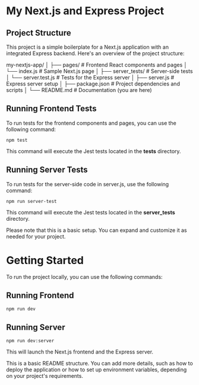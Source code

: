 # My Next.js and Express Project

## Project Structure

This project is a simple boilerplate for a Next.js application with an integrated Express backend. Here's an overview of the project structure:

my-nextjs-app/
│
├── pages/ # Frontend React components and pages
│ └── index.js # Sample Next.js page
│
├── server_tests/ # Server-side tests
│ └── server.test.js # Tests for the Express server
│
├── server.js # Express server setup
│
├── package.json # Project dependencies and scripts
│
└── README.md # Documentation (you are here)

## Running Frontend Tests

To run tests for the frontend components and pages, you can use the following command:

```npm test```

This command will execute the Jest tests located in the __tests__ directory.

## Running Server Tests
To run tests for the server-side code in server.js, use the following command:

```npm run server-test```

This command will execute the Jest tests located in the __server_tests__ directory.

Please note that this is a basic setup. You can expand and customize it as needed for your project.

# Getting Started
To run the project locally, you can use the following commands:

## Running Frontend
```npm run dev``` 

## Running Server

```npm run dev:server```

This will launch the Next.js frontend and the Express server.


This is a basic README structure. You can add more details, such as how to deploy the application or how to set up environment variables, depending on your project's requirements.

